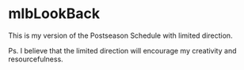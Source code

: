 # mlbLookBack
This is my version of the Postseason Schedule with limited direction.

Ps. I believe that the limited direction will encourage my creativity and resourcefulness.
